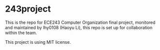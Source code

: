 # 243project

This is the repo for ECE243 Computer Organization final project, monitored and maintained by lhy0108 (Haoyu Li), this repo is set up for collaboration within the team.

This project is using MIT license.
